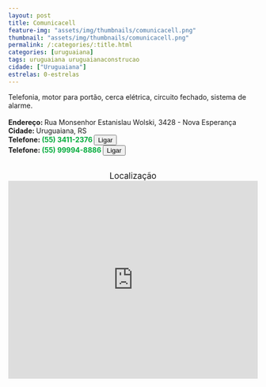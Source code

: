 ```yaml
---
layout: post
title: Comunicacell
feature-img: "assets/img/thumbnails/comunicacell.png"
thumbnail: "assets/img/thumbnails/comunicacell.png"
permalink: /:categories/:title.html
categories: [uruguaiana]
tags: uruguaiana uruguaianaconstrucao
cidade: ["Uruguaiana"]
estrelas: 0-estrelas
---
```

Telefonia, motor para portão, cerca elétrica, circuito fechado, sistema de alarme.<!-- more --><br/>
<br/>
<b>Endereço: </b>Rua Monsenhor Estanislau Wolski, 3428 - Nova Esperança<br />
<b>Cidade: </b>Uruguaiana, RS<br />
<b>Telefone: <span style="color: #00ab3a;">(55) 3411-2376</span> <a href="tel:5534112376"><button class="ligar">Ligar</button></a></b><br />
<b>Telefone: <span style="color: #00ab3a;">(55) 99994-8886</span> <a href="tel:55999948886"><button class="ligar">Ligar</button></a></b><br />
<br />
<div style="font-size: larger; text-align: center;">
Localização</div>
<iframe src="https://www.google.com/maps/embed?pb=!1m18!1m12!1m3!1d3463.280072316132!2d-57.09359511353343!3d-29.7695420713582!2m3!1f0!2f0!3f0!3m2!1i1024!2i768!4f13.1!3m3!1m2!1s0x94535b365aa4d9ff%3A0xd161eac2a7da7c7a!2sR.+Monsenhor+Estanislau+Wolski+-+Nova+Esperan%C3%A7a%2C+Uruguaiana+-+RS!5e0!3m2!1spt-BR!2sbr!4v1524707835329" width="100%" height="400" frameborder="0" style="border:0" allowfullscreen></iframe>
